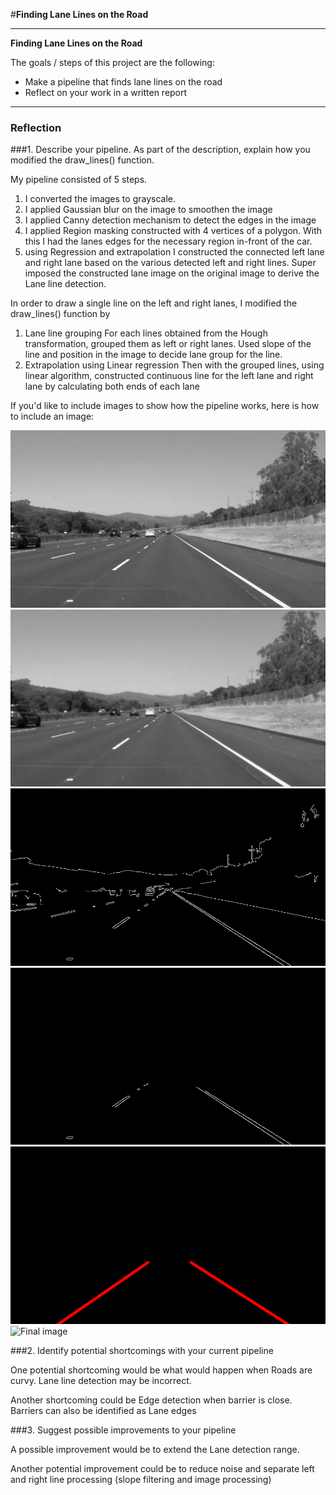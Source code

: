 #**Finding Lane Lines on the Road** 

---

**Finding Lane Lines on the Road**

The goals / steps of this project are the following:
* Make a pipeline that finds lane lines on the road
* Reflect on your work in a written report


[//]: # (Image References)

[image1]: ./stage_images/after_grayscale.jpg "Grayscale"
[image2]: ./stage_images/after_gaussian_blur.jpg "Gaussian blur"
[image3]: ./stage_images/after_canny_edge.jpg "Edges"
[image4]: ./stage_images/after_region_masking.jpg "Region masked"
[image5]: ./stage_images/after_hough_transform.jpg "Hough transformation"
[image6]: ./stage_images/after_all_stages.jpg "Final"

---

### Reflection

###1. Describe your pipeline. As part of the description, explain how you modified the draw_lines() function.

My pipeline consisted of 5 steps. 
1. I converted the images to grayscale.
2. I applied Gaussian blur on the image to smoothen the image
3. I applied Canny detection mechanism to detect the edges in the image
4. I applied Region masking constructed with 4 vertices of a polygon. With this I had the lanes edges for the necessary region in-front of the car.
5. using Regression and extrapolation I constructed the connected left lane and right lane based on the various detected left and right lines.
Super imposed the constructed lane image on the original image to derive the Lane line detection. 

In order to draw a single line on the left and right lanes, I modified the draw_lines() function by 
1. Lane line grouping
	For each lines obtained from the Hough transformation, grouped them as left or right lanes. Used slope of the line and position in the image to decide lane group for the line.
2. Extrapolation using Linear regression
    Then with the grouped lines, using linear algorithm, constructed continuous line for the left lane and right lane by calculating both ends of each lane 

If you'd like to include images to show how the pipeline works, here is how to include an image: 

![Grayscale][image1]
![Blur][image2]
![Canny Edge][image3]
![Region masking][image4]
![Hough Transformation][image5]
![Final image][image6]

###2. Identify potential shortcomings with your current pipeline


One potential shortcoming would be what would happen when Roads are curvy. Lane line detection may be incorrect.

Another shortcoming could be Edge detection when barrier is close. Barriers can also be identified as Lane edges


###3. Suggest possible improvements to your pipeline

A possible improvement would be to extend the Lane detection range.

Another potential improvement could be to reduce noise and separate left and right line processing (slope filtering and image processing)
